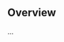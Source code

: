<!-- Note: Please must use one of our issue templates to file an issue! 🛑 -->
<!-- 👉 https://github.com/JoshuaKGoldberg/stoptalking/issues/new/choose 👈 -->
<!-- **Issues that should have been filed with a template will be closed without action, and we will ask you to use a template.** -->

<!-- This blank issue template is only for issues that don't fit any of the templates. -->

## Overview

...

